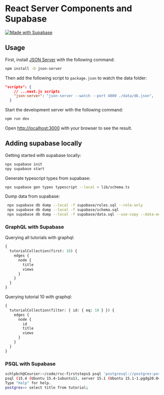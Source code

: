 # React Server Components and Supabase

[![Made with Supabase](https://supabase.com/badge-made-with-supabase.svg)](https://supabase.com)

## Usage

First, install [JSON Server](https://www.npmjs.com/package/json-server) with the
following command:

```bash
npm install -D json-server

```

Then add the following script to `package.json` to watch the data folder:

```json
"scripts": {
    // ...next.js scripts
    "json-server": "json-server --watch --port 4000 ./data/db.json",
  }
```

Start the development server with the following command:

```bash
npm run dev
```

Open [http://localhost:3000](http://localhost:3000) with your browser to see the
result.

## Adding supabase locally

Getting started with supabase locally:

```bash
npx supabase init
npy supabase start
```

Generate typescript types from supabase:

```bash
npx supabase gen types typescript --local > lib/schema.ts
```

Dump data from supabase:

```bash
 npx supabase db dump --local -f supabase/roles.sql --role-only
 npx supabase db dump --local -f supabase/schema.sql
 npx supabase db dump --local -f supabase/data.sql --use-copy --data-only
```

### GraphQL with Supabase

Querying all tutorials with graphql:

```graphql
{
  tutorialCollection(first: 10) {
    edges {
      node {
        title
        views
      }
    }
  }
}
```

Querying tutorial 10 with graphql:

```graphql
{
  tutorialCollection(filter: { id: { eq: 10 } }) {
    edges {
      node {
        id
        title
        views
      }
    }
  }
}
```

### PSQL with Supabase

```bash
schlpbch@Courier:~/code/rsc-firststeps$ psql 'postgresql://postgres:postgres@localhost:54322/postgres'
psql (15.4 (Ubuntu 15.4-1ubuntu1), server 15.1 (Ubuntu 15.1-1.pgdg20.04+1))
Type "help" for help.
postgres=> select title from tutorial;
```
